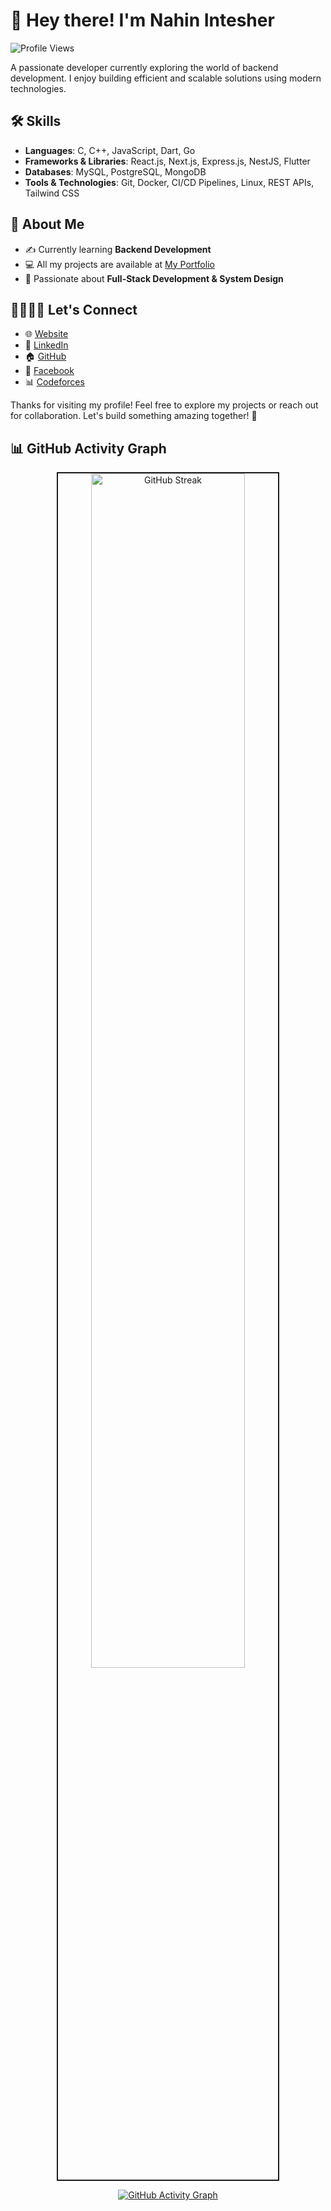 # 👋 Hey there! I'm Nahin Intesher

![Profile Views](https://komarev.com/ghpvc/?username=NahinIntesher&color=blue&style=flat)

A passionate developer currently exploring the world of backend development. I enjoy building efficient and scalable solutions using modern technologies.

## 🛠 Skills

- **Languages**: C, C++, JavaScript, Dart, Go
- **Frameworks & Libraries**: React.js, Next.js, Express.js, NestJS, Flutter
- **Databases**: MySQL, PostgreSQL, MongoDB
- **Tools & Technologies**: Git, Docker, CI/CD Pipelines, Linux, REST APIs, Tailwind CSS

## 🚀 About Me

- ✍️ Currently learning **Backend Development**
- 💻 All my projects are available at [My Portfolio](https://nahin.vercel.app)
- 🎯 Passionate about **Full-Stack Development & System Design**
<!-- - 🔎 Currently learning a MERN Stack Internship -->

## 🫱🏻‍🫲🏻 Let's Connect

- 🌐 [Website](https://nahin.vercel.app)
- 💼 [LinkedIn](https://www.linkedin.com/in/nahin-intesher-903724253/)
- 🏠 [GitHub](https://github.com/NahinIntesher)
- 📘 [Facebook](https://www.facebook.com/naahin.sikdar)
- 📊 [Codeforces](https://codeforces.com/profile/Nahin_Intesher)
<!-- - 🎥 [YouTube](https://www.youtube.com/channel/ucu3cxp1su-wbnp2w602k37a) -->

Thanks for visiting my profile! Feel free to explore my projects or reach out for collaboration. Let's build something amazing together! 🚀

## 📊 GitHub Activity Graph

<p align="center"><img src="https://github-readme-streak-stats.herokuapp.com/?user=NahinIntesher&theme=aura" width="70%" border="2px" alt="GitHub Streak"></P>

<p align="center">
  <a href="https://github.com/Ashutosh00710/github-readme-activity-graph">
    <img src="https://github-readme-activity-graph.vercel.app/graph?username=NahinIntesher&theme=tokyo-night&bg_color=0d1117&color=58a6ff&line=58a6ff&point=ffffff&area=true&hide_border=true" alt="GitHub Activity Graph"/>
  </a>
</p>

<!-- <br>
<br>

<picture>
  <source media="(prefers-color-scheme: dark)" srcset="https://raw.githubusercontent.com/tobiasmeyhoefer/tobiasmeyhoefer/output/github-snake-dark.svg" />
  <source media="(prefers-color-scheme: light)" srcset="https://raw.githubusercontent.com/tobiasmeyhoefer/tobiasmeyhoefer/output/github-snake.svg" />
  <img alt="github-snake" src="https://raw.githubusercontent.com/tobiasmeyhoefer/tobiasmeyhoefer/output/github-snake.svg" />
</picture> -->
